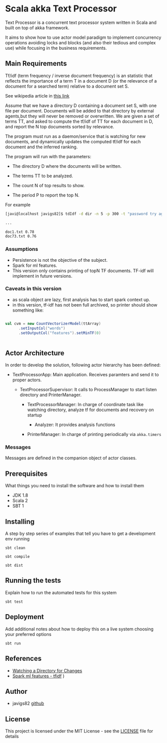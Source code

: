 # Scala akka Text Processor

Text Processor is a concurrent text processor system  written in Scala and built on top of akka framework.

It aims to show how to use actor model paradigm to implement concurrency operations avoiding locks and blocks 
(and also their tedious and complex use) while focusing in the business requirements.
 
## Main Requirements

Tf/idf (term frequency / inverse document frequency) is an statistic that reflects the importance of a term T in a 
document D (or the relevance of a document for a searched term) relative to a document set S.

See wikipedia article in [this link](https://en.wikipedia.org/wiki/Tf%E2%80%93idf)

Assume that we have a directory D containing a document set S, with one file per document.
Documents will be added to that directory by external agents,but they will never be removed or
overwritten.
We are given a set of terms TT, and asked to compute the tf/idf of TT for each document in D, and
report the N top documents sorted by relevance.

The program must run as a daemon/service that is watching for new documents, and dynamically
updates the computed tf/idf for each document and the inferred ranking.

The program will run with the parameters:

- The directory D where the documents will be written.

- The terms TT to be analyzed.

- The count N of top results to show.
  
- The period P to report the top N.

For example

```bash
[javi@localhost javigs82]$ tdIdf -d dir -n 5 -p 300 -t "password try again"

...

doc1.txt 0.78
doc73.txt 0.76
```


### Assumptions

 - Persistence is not the objective of the subject.
 - Spark for ml features.
 - This version only contains printing of topN TF documents. TF-idf will implement in future versions.


### Caveats in this version

 - as scala object are lazy, first analysis has to start spark context up.
 - in this version, tf-idf has not been full archived, so printer should show something like:
 
 ```scala
 
 val cvm = new CountVectorizerModel(ttArray)
       .setInputCol("words")
       .setOutputCol("features").setMinTF(0)
       
```
 
## Actor Architecture 

In order to develop the solution, following actor hierarchy has been defined:

- TextProcessorApp: Main application. Receives paramters and send it to proper actors. 

  - TextProcessorSupervisor: It calls to ProcessManager to start listen directory and PrinterManager.

    - TextProcessorManager: In charge of coordinate task like watching directory, analyze tf for documents and recovery
  on startup
  
      - Analyzer: It provides analysis functions
    
    - PrinterManager: In charge of printing periodically via `akka.timers`

        
### Messages

Messages are defined in the companion object of actor classes.

## Prerequisites

What things you need to install the software and how to install them

* JDK 1.8
* Scala 2
* SBT 1


## Installing

A step by step series of examples that tell you have to get a development env running

```
sbt clean
```
```
sbt compile
```
```
sbt dist
```

## Running the tests

Explain how to run the automated tests for this system

```
sbt test
```

## Deployment

Add additional notes about how to deploy this on a live system choosing your preferred options

```
sbt run
```

## References

 - [Watching a Directory for Changes](https://docs.oracle.com/javase/tutorial/essential/io/notification.html)
 - [Spark ml features - tfidf](https://spark.apache.org/docs/2.2.0/ml-features.html#tf-idf) )

## Author
 
 * javigs82 [github](https://github.com/javigs82/)
 
## License
 
 This project is licensed under the MIT License - see the [LICENSE](LICENSE) file for details